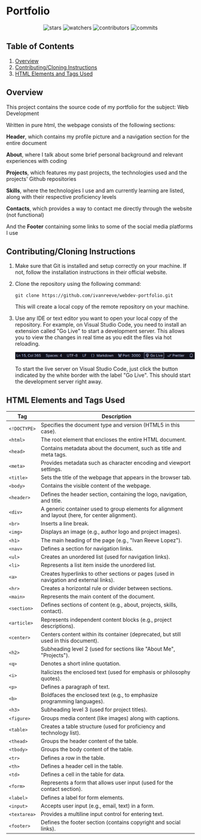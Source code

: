 # Portfolio

<div align="center">

![stars](https://img.shields.io/github/stars/ivanreeve/webdev-portfolio)
![watchers](https://img.shields.io/github/watchers/ivanreeve/webdev-portfolio)
![contributors](https://img.shields.io/github/contributors/ivanreeve/webdev-portfolio)
![commits](https://img.shields.io/github/commit-activity/w/ivanreeve/webdev-portfolio/main)

</div>

## Table of Contents

1. [Overview](#overview)
2. [Contributing/Cloning Instructions](#contributingcloning-instructions)
3. [HTML Elements and Tags Used](#html-elements-and-tags-used)

## Overview

This project contains the source code of my portfolio for the subject: Web Development

Written in pure html, the webpage consists of the following sections:

**Header**, which contains my profile picture and a navigation section for the entire document

**About**, where I talk about some brief personal background and relevant experiences with coding

**Projects**, which features my past projects, the technologies used and the projects' Github repositories

**Skills**, where the technologies I use and am currently learning are listed, along with their respective proficiency levels

**Contacts**, which provides a way to contact me directly through the website (not functional)

And the **Footer** containing some links to some of the social media platforms I use

## Contributing/Cloning Instructions

1. Make sure that Git is installed and setup correctly on your machine. If not, follow the installation instructions in their official website.

2. Clone the repository using the following command:

    ```git
    git clone https://github.com/ivanreeve/webdev-portfolio.git
    ```

    This will create a local copy of the remote repository on your machine.

3. Use any IDE or text editor you want to open your local copy of the repository. For example, on Visual Studio Code, you need to install an extension called "Go Live" to start a development server. This allows you to view the changes in real time as you edit the files via hot reloading.

    ![img](./src/assets/img/liveserver.png)

    To start the live server on Visual Studio Code, just click the button indicated by the white border with the label "Go Live". This should start the development server right away.

## HTML Elements and Tags Used

| Tag            | Description                                                                                          |
|----------------|------------------------------------------------------------------------------------------------------|
| `<!DOCTYPE>`   | Specifies the document type and version (HTML5 in this case).                                         |
| `<html>`       | The root element that encloses the entire HTML document.                                              |
| `<head>`       | Contains metadata about the document, such as title and meta tags.                                    |
| `<meta>`       | Provides metadata such as character encoding and viewport settings.                                   |
| `<title>`      | Sets the title of the webpage that appears in the browser tab.                                        |
| `<body>`       | Contains the visible content of the webpage.                                                          |
| `<header>`     | Defines the header section, containing the logo, navigation, and title.                               |
| `<div>`        | A generic container used to group elements for alignment and layout (here, for center alignment).     |
| `<br>`         | Inserts a line break.                                                                                 |
| `<img>`        | Displays an image (e.g., author logo and project images).                                             |
| `<h1>`         | The main heading of the page (e.g., "Ivan Reeve Lopez").                                              |
| `<nav>`        | Defines a section for navigation links.                                                              |
| `<ul>`         | Creates an unordered list (used for navigation links).                                                |
| `<li>`         | Represents a list item inside the unordered list.                                                     |
| `<a>`          | Creates hyperlinks to other sections or pages (used in navigation and external links).                |
| `<hr>`         | Creates a horizontal rule or divider between sections.                                                |
| `<main>`       | Represents the main content of the document.                                                          |
| `<section>`    | Defines sections of content (e.g., about, projects, skills, contact).                                 |
| `<article>`    | Represents independent content blocks (e.g., project descriptions).                                   |
| `<center>`     | Centers content within its container (deprecated, but still used in this document).                   |
| `<h2>`         | Subheading level 2 (used for sections like "About Me", "Projects").                                   |
| `<q>`          | Denotes a short inline quotation.                                                                     |
| `<i>`          | Italicizes the enclosed text (used for emphasis or philosophy quotes).                                |
| `<p>`          | Defines a paragraph of text.                                                                          |
| `<b>`          | Boldfaces the enclosed text (e.g., to emphasize programming languages).                               |
| `<h3>`         | Subheading level 3 (used for project titles).                                                         |
| `<figure>`     | Groups media content (like images) along with captions.                                               |
| `<table>`      | Creates a table structure (used for proficiency and technology list).                                 |
| `<thead>`      | Groups the header content of the table.                                                               |
| `<tbody>`      | Groups the body content of the table.                                                                 |
| `<tr>`         | Defines a row in the table.                                                                           |
| `<th>`         | Defines a header cell in the table.                                                                   |
| `<td>`         | Defines a cell in the table for data.                                                                 |
| `<form>`       | Represents a form that allows user input (used for the contact section).                              |
| `<label>`      | Defines a label for form elements.                                                                    |
| `<input>`      | Accepts user input (e.g., email, text) in a form.                                                     |
| `<textarea>`   | Provides a multiline input control for entering text.                                                 |
| `<footer>`     | Defines the footer section (contains copyright and social links).                                     |
